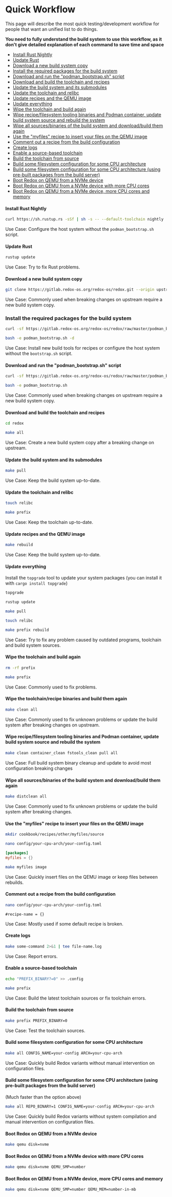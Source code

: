# Quick Workflow

This page will describe the most quick testing/development workflow for people that want an unified list to do things.

**You need to fully understand the build system to use this workflow, as it don't give detailed explanation of each command to save time and space**

- [Install Rust Nightly](#install-rust-nightly)
- [Update Rust](#update-rust)
- [Download a new build system copy](#download-a-new-build-system-copy)
- [Install the required packages for the build system](#install-the-required-packages-for-the-build-system)
- [Download and run the "podman_bootstrap.sh" script](#download-and-run-the-podman_bootstrapsh-script)
- [Download and build the toolchain and recipes](#download-and-build-the-toolchain-and-recipes)
- [Update the build system and its submodules](#update-the-build-system-and-its-submodules)
- [Update the toolchain and relibc](#update-the-toolchain-and-relibc)
- [Update recipes and the QEMU image](#update-recipes-and-the-qemu-image)
- [Update everything](#update-everything)
- [Wipe the toolchain and build again](#wipe-the-toolchain-and-build-again)
- [Wipe recipe/filesystem tooling binaries and Podman container, update build system source and rebuild the system](#wipe-recipefilesystem-tooling-binaries-and-podman-container-update-build-system-source-and-rebuild-the-system)
- [Wipe all sources/binaries of the build system and download/build them again](#wipe-all-sourcesbinaries-of-the-build-system-and-downloadbuild-them-again)
- [Use the "myfiles" recipe to insert your files on the QEMU image](#use-the-myfiles-recipe-to-insert-your-files-on-the-qemu-image)
- [Comment out a recipe from the build configuration](#comment-out-a-recipe-from-the-build-configuration)
- [Create logs](#create-logs)
- [Enable a source-based toolchain](#enable-a-source-based-toolchain)
- [Build the toolchain from source](#build-the-toolchain-from-source)
- [Build some filesystem configuration for some CPU architecture](#build-some-filesystem-configuration-for-some-cpu-architecture)
- [Build some filesystem configuration for some CPU architecture (using pre-built packages from the build server)](#build-some-filesystem-configuration-for-some-cpu-architecture-using-pre-built-packages-from-the-build-server)
- [Boot Redox on QEMU from a NVMe device](#boot-redox-on-qemu-from-a-nvme-device)
- [Boot Redox on QEMU from a NVMe device with more CPU cores](#boot-redox-on-qemu-from-a-nvme-device-with-more-cpu-cores)
- [Boot Redox on QEMU from a NVMe device, more CPU cores and memory](#boot-redox-on-qemu-from-a-nvme-device-more-cpu-cores-and-memory)

#### Install Rust Nightly

```sh
curl https://sh.rustup.rs -sSf | sh -s -- --default-toolchain nightly
```

Use Case: Configure the host system without the `podman_bootstrap.sh` script.

#### Update Rust

```sh
rustup update
```

Use Case: Try to fix Rust problems.

#### Download a new build system copy

```sh
git clone https://gitlab.redox-os.org/redox-os/redox.git --origin upstream --recursive
```

Use Case: Commonly used when breaking changes on upstream require a new build system copy.

### Install the required packages for the build system

```sh
curl -sf https://gitlab.redox-os.org/redox-os/redox/raw/master/podman_bootstrap.sh -o podman_bootstrap.sh
```

```sh
bash -e podman_bootstrap.sh -d
```

Use Case: Install new build tools for recipes or configure the host system without the `bootstrap.sh` script.

#### Download and run the "podman_bootstrap.sh" script

```sh
curl -sf https://gitlab.redox-os.org/redox-os/redox/raw/master/podman_bootstrap.sh -o podman_bootstrap.sh
```

```sh
bash -e podman_bootstrap.sh
```

Use Case: Commonly used when breaking changes on upstream require a new build system copy.

#### Download and build the toolchain and recipes

```sh
cd redox
```

```sh
make all
```

Use Case: Create a new build system copy after a breaking change on upstream.

#### Update the build system and its submodules

```sh
make pull
```

Use Case: Keep the build system up-to-date.

#### Update the toolchain and relibc

```sh
touch relibc
```

```sh
make prefix
```

Use Case: Keep the toolchain up-to-date.

#### Update recipes and the QEMU image

```sh
make rebuild
```

Use Case: Keep the build system up-to-date.

#### Update everything

Install the `topgrade` tool to update your system packages (you can install it with `cargo install topgrade`)

```sh
topgrade
```

```sh
rustup update
```

```sh
make pull
```

```sh
touch relibc
```

```sh
make prefix rebuild
```

Use Case: Try to fix any problem caused by outdated programs, toolchain and build system sources.

#### Wipe the toolchain and build again

```sh
rm -rf prefix
```

```sh
make prefix
```

Use Case: Commonly used to fix problems.

#### Wipe the toolchain/recipe binaries and build them again

```sh
make clean all
```

Use Case: Commonly used to fix unknown problems or update the build system after breaking changes on upstream.

#### Wipe recipe/filesystem tooling binaries and Podman container, update build system source and rebuild the system

```sh
make clean container_clean fstools_clean pull all
```

Use Case: Full build system binary cleanup and update to avoid most configuration breaking changes

#### Wipe all sources/binaries of the build system and download/build them again

```sh
make distclean all
```

Use Case: Commonly used to fix unknown problems or update the build system after breaking changes.

#### Use the "myfiles" recipe to insert your files on the QEMU image

```sh
mkdir cookbook/recipes/other/myfiles/source
```

```sh
nano config/your-cpu-arch/your-config.toml
```

```toml
[packages]
myfiles = {}
```

```sh
make myfiles image
```

Use Case: Quickly insert files on the QEMU image or keep files between rebuilds.

#### Comment out a recipe from the build configuration

```sh
nano config/your-cpu-arch/your-config.toml
```

```
#recipe-name = {}
```

Use Case: Mostly used if some default recipe is broken.

#### Create logs

```sh
make some-command 2>&1 | tee file-name.log
```

Use Case: Report errors.

#### Enable a source-based toolchain

```sh
echo "PREFIX_BINARY?=0" >> .config
```

```sh
make prefix
```

Use Case: Build the latest toolchain sources or fix toolchain errors.

#### Build the toolchain from source

```sh
make prefix PREFIX_BINARY=0
```

Use Case: Test the toolchain sources.

#### Build some filesystem configuration for some CPU architecture

```sh
make all CONFIG_NAME=your-config ARCH=your-cpu-arch
```

Use Case: Quickly build Redox variants without manual intervention on configuration files.

#### Build some filesystem configuration for some CPU architecture (using pre-built packages from the build server)

(Much faster than the option above)

```sh
make all REPO_BINARY=1 CONFIG_NAME=your-config ARCH=your-cpu-arch
```

Use Case: Quickly build Redox variants without system compilation and manual intervention on configuration files.

#### Boot Redox on QEMU from a NVMe device

```sh
make qemu disk=nvme
```

#### Boot Redox on QEMU from a NVMe device with more CPU cores

```sh
make qemu disk=nvme QEMU_SMP=number
```

#### Boot Redox on QEMU from a NVMe device, more CPU cores and memory

```sh
make qemu disk=nvme QEMU_SMP=number QEMU_MEM=number-in-mb
```
